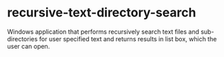 recursive-text-directory-search
===============================

Windows application that performs recursively search text files and sub-directories for user specified text and returns results in list box, which the user can open.
